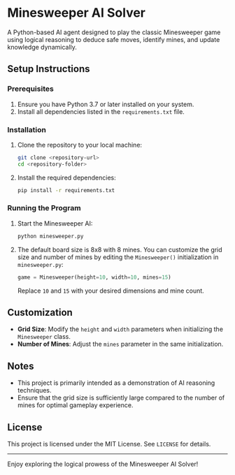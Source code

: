# Minesweeper AI Solver

A Python-based AI agent designed to play the classic Minesweeper game using logical reasoning to deduce safe moves, identify mines, and update knowledge dynamically.

## Setup Instructions

### Prerequisites

1. Ensure you have Python 3.7 or later installed on your system.
2. Install all dependencies listed in the `requirements.txt` file.

### Installation

1. Clone the repository to your local machine:
   ```bash
   git clone <repository-url>
   cd <repository-folder>
   ```

2. Install the required dependencies:
   ```bash
   pip install -r requirements.txt
   ```

### Running the Program

1. Start the Minesweeper AI:
   ```bash
   python minesweeper.py
   ```

2. The default board size is 8x8 with 8 mines. You can customize the grid size and number of mines by editing the `Minesweeper()` initialization in `minesweeper.py`:
   ```python
   game = Minesweeper(height=10, width=10, mines=15)
   ```
   Replace `10` and `15` with your desired dimensions and mine count.

## Customization

- **Grid Size**: Modify the `height` and `width` parameters when initializing the `Minesweeper` class.
- **Number of Mines**: Adjust the `mines` parameter in the same initialization.

## Notes

- This project is primarily intended as a demonstration of AI reasoning techniques.
- Ensure that the grid size is sufficiently large compared to the number of mines for optimal gameplay experience.

## License

This project is licensed under the MIT License. See `LICENSE` for details.

---

Enjoy exploring the logical prowess of the Minesweeper AI Solver!
